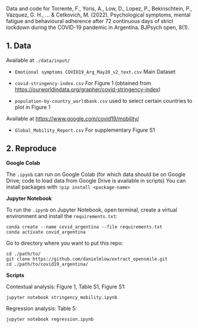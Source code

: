Data and code for Torrente, F., Yoris, A., Low, D., Lopez, P., Bekinschtein, P., Vázquez, G. H., ... & Cetkovich, M. (2022). Psychological symptoms, mental fatigue and behavioural adherence after 72 continuous days of strict lockdown during the COVID-19 pandemic in Argentina. BJPsych open, 8(1).


## 1. Data

Available at `./data/input/`

* `Emotional symptoms COVID19_Arg_May20_v2_text.csv` Main Dataset
* `covid-stringency-index.csv` For Figure 1 (obtained from https://ourworldindata.org/grapher/covid-stringency-index)

* `population-by-country_worldbank.csv` used to select certain countries to plot in Figure 1

Available at https://www.google.com/covid19/mobility/

* `Global_Mobility_Report.csv` For supplementary Figure S1 


## 2. Reproduce

**Google Colab**

The `.ipynb` can run on Google Colab (for which data should be on Google Drive; code to load data from Google Drive is available in scripts)
You can install packages with `!pip install <package-name>`


**Jupyter Notebook**

To run the `.ipynb` on Jupyter Notebook, open terminal, create a virtual environment and install the `requirements.txt`:

```
conda create --name covid_argentina --file requirements.txt
conda activate covid_argentina
```

Go to directory where you want to put this repo:

```
cd ./path/to/
git clone https://github.com/danielmlow/extract_opensmile.git
cd ./path/to/covid19_argentina/
```


**Scripts**

Contextual analysis: Figure 1, Table S1, Figure S1:
```
jupyter notebook stringency_mobility.ipynb
```


Regression analysis: Table 5:
```
jupyter notebook regression.ipynb
```












